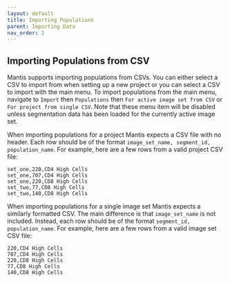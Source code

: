 ```yaml
---
layout: default
title: Importing Populations
parent: Importing Data
nav_order: 2
---
```


## Importing Populations from CSV

Mantis supports importing populations from CSVs. You can either select a CSV to import from when setting up a new project or you can select a CSV to import with the main menu. To import populations from the main menu, navigate to `Import` then `Populations` then `For active image set from CSV` or `For project from single CSV`. Note that these menu item will be disabled unless segmentation data has been loaded for the currently active image set.

When importing populations for a project Mantis expects a CSV file with no header. Each row should be of the format `image_set_name, segment_id, population_name`. For example, here are a few rows from a valid project CSV file:

```
set_one,220,CD4 High Cells
set_one,707,CD4 High Cells
set_one,220,CD8 High Cells
set_two,77,CD8 High Cells
set_two,140,CD8 High Cells
```

When importing populations for a single image set Mantis expects a similarly formatted CSV. The main difference is that `image_set_name` is not included. Instead, each row should be of the format `segment_id, population_name`. For example, here are a few rows from a valid image set CSV file:

```
220,CD4 High Cells
707,CD4 High Cells
220,CD8 High Cells
77,CD8 High Cells
140,CD8 High Cells
```


